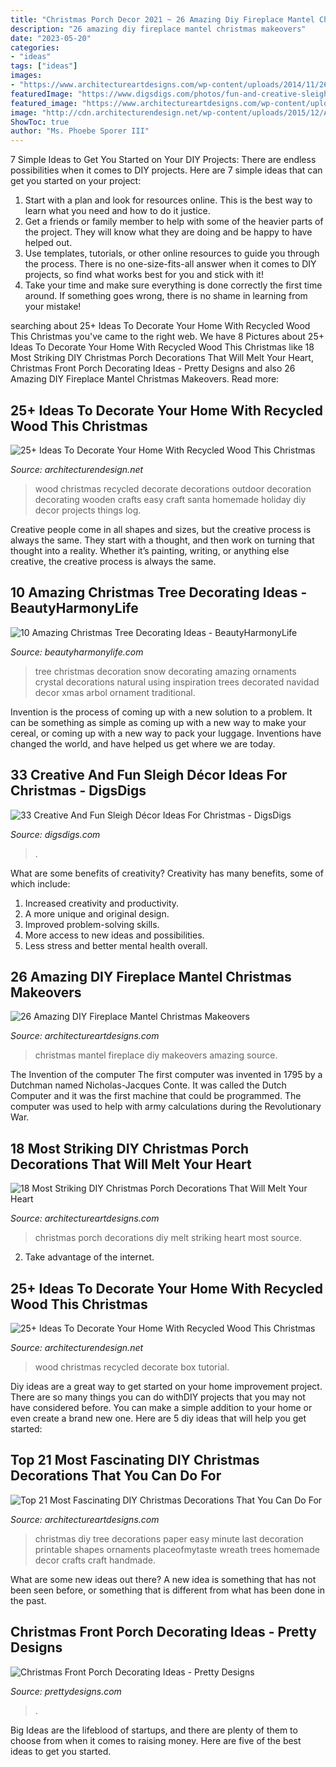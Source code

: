 ```yaml
---
title: "Christmas Porch Decor 2021 ~ 26 Amazing Diy Fireplace Mantel Christmas Makeovers"
description: "26 amazing diy fireplace mantel christmas makeovers"
date: "2023-05-20"
categories:
- "ideas"
tags: ["ideas"]
images:
- "https://www.architectureartdesigns.com/wp-content/uploads/2014/11/269-630x1009.jpg"
featuredImage: "https://www.digsdigs.com/photos/fun-and-creative-sleigh-decor-ideas-for-christmas-14-554x832.jpg"
featured_image: "https://www.architectureartdesigns.com/wp-content/uploads/2013/11/1739.jpg"
image: "http://cdn.architecturendesign.net/wp-content/uploads/2015/12/AD-Ideas-To-Decorate-Your-Home-With-Recycled-Wood-This-07.jpg"
ShowToc: true
author: "Ms. Phoebe Sporer III"
---
```



7 Simple Ideas to Get You Started on Your DIY Projects:
There are endless possibilities when it comes to DIY projects. Here are 7 simple ideas that can get you started on your project:
1. Start with a plan and look for resources online. This is the best way to learn what you need and how to do it justice.
2. Get a friends or family member to help with some of the heavier parts of the project. They will know what they are doing and be happy to have helped out.
3. Use templates, tutorials, or other online resources to guide you through the process. There is no one-size-fits-all answer when it comes to DIY projects, so find what works best for you and stick with it!
4. Take your time and make sure everything is done correctly the first time around. If something goes wrong, there is no shame in learning from your mistake!

	

		
searching about 25+ Ideas To Decorate Your Home With Recycled Wood This Christmas you've came to the right web. We have 8 Pictures about 25+ Ideas To Decorate Your Home With Recycled Wood This Christmas like 18 Most Striking DIY Christmas Porch Decorations That Will Melt Your Heart, Christmas Front Porch Decorating Ideas - Pretty Designs and also 26 Amazing DIY Fireplace Mantel Christmas Makeovers. Read more:
		
    
## 25+ Ideas To Decorate Your Home With Recycled Wood This Christmas

<img loading=lazy src="http://cdn.architecturendesign.net/wp-content/uploads/2015/12/AD-Ideas-To-Decorate-Your-Home-With-Recycled-Wood-This-07.jpg" onerror="this.onerror=null;this.src='https://tse3.mm.bing.net/th?id=OIP.inxbygnc2H6XsgRyXn9qrQAAAA&amp;pid=15.1';" alt="25+ Ideas To Decorate Your Home With Recycled Wood This Christmas">

_Source: architecturendesign.net_

>wood christmas recycled decorate decorations outdoor decoration decorating wooden crafts easy craft santa homemade holiday diy decor projects things log. 

	

Creative people come in all shapes and sizes, but the creative process is always the same. They start with a thought, and then work on turning that thought into a reality. Whether it’s painting, writing, or anything else creative, the creative process is always the same.

    
## 10 Amazing Christmas Tree Decorating Ideas - BeautyHarmonyLife

<img loading=lazy src="https://beautyharmonylife.com/wp-content/uploads/2013/11/White-Christmas-Tree-Ornaments.jpg" onerror="this.onerror=null;this.src='https://tse2.mm.bing.net/th?id=OIP.4xflM8bcDAsBigFrIqPCXQHaLH&amp;pid=15.1';" alt="10 Amazing Christmas Tree Decorating Ideas - BeautyHarmonyLife">

_Source: beautyharmonylife.com_

>tree christmas decoration snow decorating amazing ornaments crystal decorations natural using inspiration trees decorated navidad decor xmas arbol ornament traditional. 

	

Invention is the process of coming up with a new solution to a problem. It can be something as simple as coming up with a new way to make your cereal, or coming up with a new way to pack your luggage. Inventions have changed the world, and have helped us get where we are today.

    
## 33 Creative And Fun Sleigh Décor Ideas For Christmas - DigsDigs

<img loading=lazy src="https://www.digsdigs.com/photos/fun-and-creative-sleigh-decor-ideas-for-christmas-14-554x832.jpg" onerror="this.onerror=null;this.src='https://tse4.mm.bing.net/th?id=OIP.877Vbkw3p_7MS2z76sFMGQHaLH&amp;pid=15.1';" alt="33 Creative And Fun Sleigh Décor Ideas For Christmas - DigsDigs">

_Source: digsdigs.com_

>. 

	

What are some benefits of creativity?
Creativity has many benefits, some of which include: 
1. Increased creativity and productivity.
2. A more unique and original design.
3. Improved problem-solving skills.
4. More access to new ideas and possibilities. 
5. Less stress and better mental health overall.

    
## 26 Amazing DIY Fireplace Mantel Christmas Makeovers

<img loading=lazy src="https://www.architectureartdesigns.com/wp-content/uploads/2013/11/1739.jpg" onerror="this.onerror=null;this.src='https://tse3.mm.bing.net/th?id=OIP.xmATcDmhuMpK8g1xlTDIhAHaLG&amp;pid=15.1';" alt="26 Amazing DIY Fireplace Mantel Christmas Makeovers">

_Source: architectureartdesigns.com_

>christmas mantel fireplace diy makeovers amazing source. 

	

The Invention of the computer
The first computer was invented in 1795 by a Dutchman named Nicholas-Jacques Conte. It was called the Dutch Computer and it was the first machine that could be programmed. The computer was used to help with army calculations during the Revolutionary War.

    
## 18 Most Striking DIY Christmas Porch Decorations That Will Melt Your Heart

<img loading=lazy src="https://www.architectureartdesigns.com/wp-content/uploads/2014/12/936.jpg" onerror="this.onerror=null;this.src='https://tse1.mm.bing.net/th?id=OIP.KYvcxs-F0PgMWVXmGowjLwHaLL&amp;pid=15.1';" alt="18 Most Striking DIY Christmas Porch Decorations That Will Melt Your Heart">

_Source: architectureartdesigns.com_

>christmas porch decorations diy melt striking heart most source. 

	

2. Take advantage of the internet.

    
## 25+ Ideas To Decorate Your Home With Recycled Wood This Christmas

<img loading=lazy src="https://cdn.architecturendesign.net/wp-content/uploads/2015/12/AD-Ideas-To-Decorate-Your-Home-With-Recycled-Wood-This-28.jpg" onerror="this.onerror=null;this.src='https://tse2.mm.bing.net/th?id=OIP.NPpcTTLgr5XtO4qlGhRNXAHaLL&amp;pid=15.1';" alt="25+ Ideas To Decorate Your Home With Recycled Wood This Christmas">

_Source: architecturendesign.net_

>wood christmas recycled decorate box tutorial. 

	

Diy ideas are a great way to get started on your home improvement project. There are so many things you can do withDIY projects that you may not have considered before. You can make a simple addition to your home or even create a brand new one. Here are 5 diy ideas that will help you get started:

    
## Top 21 Most Fascinating DIY Christmas Decorations That You Can Do For

<img loading=lazy src="https://www.architectureartdesigns.com/wp-content/uploads/2014/11/269-630x1009.jpg" onerror="this.onerror=null;this.src='https://tse1.mm.bing.net/th?id=OIP.MGlsjLnihSRf41ha4d0NswHaL3&amp;pid=15.1';" alt="Top 21 Most Fascinating DIY Christmas Decorations That You Can Do For">

_Source: architectureartdesigns.com_

>christmas diy tree decorations paper easy minute last decoration printable shapes ornaments placeofmytaste wreath trees homemade decor crafts craft handmade. 

	

What are some new ideas out there?
A new idea is something that has not been seen before, or something that is different from what has been done in the past.

    
## Christmas Front Porch Decorating Ideas - Pretty Designs

<img loading=lazy src="https://www.prettydesigns.com/wp-content/uploads/2014/11/Large-Wreath-for-Front-Porch.jpg" onerror="this.onerror=null;this.src='https://tse1.mm.bing.net/th?id=OIP.nvvr-AwKjVvvhX-7GSteIwAAAA&amp;pid=15.1';" alt="Christmas Front Porch Decorating Ideas - Pretty Designs">

_Source: prettydesigns.com_

>. 

	

Big Ideas are the lifeblood of startups, and there are plenty of them to choose from when it comes to raising money. Here are five of the best ideas to get you started.

